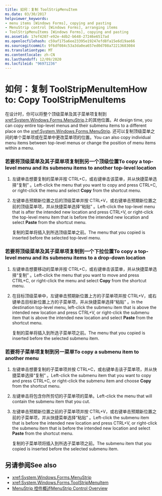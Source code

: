 ```yaml
---
title: 如何：复制 ToolStripMenuItem
ms.date: 03/30/2017
helpviewer_keywords:
- menu items [Windows Forms], copying and pasting
- MenuStrip control [Windows Forms], arranging items
- ToolStripMenuItems [Windows Forms], copying and pasting
ms.assetid: 17ef4207-e92e-4db2-b648-27246e6517ad
ms.openlocfilehash: c59af175a6ee23395e19247efd8fa15e6d19ae66
ms.sourcegitcommit: 9f6df084c53a3da0ea657ed0d708a72213683084
ms.translationtype: MT
ms.contentlocale: zh-CN
ms.lasthandoff: 12/09/2020
ms.locfileid: "96971236"
---
```

# <a name="how-to-copy-toolstripmenuitems"></a><span data-ttu-id="19110-102">如何：复制 ToolStripMenuItem</span><span class="sxs-lookup"><span data-stu-id="19110-102">How to: Copy ToolStripMenuItems</span></span>
<span data-ttu-id="19110-103">在设计时，你可以将整个顶级菜单及其子菜单项复制到 <xref:System.Windows.Forms.MenuStrip>上的其他位置。</span><span class="sxs-lookup"><span data-stu-id="19110-103">At design time, you can copy entire top-level menus and their submenu items to a different place on the <xref:System.Windows.Forms.MenuStrip>.</span></span> <span data-ttu-id="19110-104">还可以复制顶级菜单之间的单个菜单项或在菜单中更改菜单项的位置。</span><span class="sxs-lookup"><span data-stu-id="19110-104">You can also copy individual menu items between top-level menus or change the position of menu items within a menu.</span></span>  
  
### <a name="to-copy-a-top-level-menu-and-its-submenu-items-to-another-top-level-location"></a><span data-ttu-id="19110-105">若要将顶级菜单及其子菜单项复制到另一个顶级位置</span><span class="sxs-lookup"><span data-stu-id="19110-105">To copy a top-level menu and its submenu items to another top-level location</span></span>  
  
1. <span data-ttu-id="19110-106">左键单击想要复制的菜单并按 CTRL+C，或右键单击该菜单，并从快捷菜单选择“复制”  。</span><span class="sxs-lookup"><span data-stu-id="19110-106">Left-click the menu that you want to copy and press CTRL+C, or right-click the menu and select **Copy** from the shortcut menu.</span></span>  
  
2. <span data-ttu-id="19110-107">左键单击预期新位置之后的顶级菜单并按 CTRL+V，或右键单击预期新位置之前的顶级菜单项，并从快捷菜单选择“粘贴”  。</span><span class="sxs-lookup"><span data-stu-id="19110-107">Left-click the top-level menu that is after the intended new location and press CTRL+V, or right-click the top-level menu item that is before the intended new location and select **Paste** from the shortcut menu.</span></span>  
  
     <span data-ttu-id="19110-108">复制的菜单将插入到所选顶级菜单之前。</span><span class="sxs-lookup"><span data-stu-id="19110-108">The menu that you copied is inserted before the selected top-level menu.</span></span>  
  
### <a name="to-copy-a-top-level-menu-and-its-submenu-items-to-a-drop-down-location"></a><span data-ttu-id="19110-109">若要将顶级菜单及其子菜单项复制到一个下拉位置</span><span class="sxs-lookup"><span data-stu-id="19110-109">To copy a top-level menu and its submenu items to a drop-down location</span></span>  
  
1. <span data-ttu-id="19110-110">左键单击想要移动的菜单并按 CTRL+C，或右键单击该菜单，并从快捷菜单选择“复制”  。</span><span class="sxs-lookup"><span data-stu-id="19110-110">Left-click the menu that you want to move and press CTRL+C, or right-click the menu and select **Copy** from the shortcut menu.</span></span>  
  
2. <span data-ttu-id="19110-111">在目标顶级菜单中，左键单击预期新位置上方的子菜单项并按 CTRL+V，或右键单击目标新位置上方的子菜单项，并从快捷菜单选择“粘贴”  。</span><span class="sxs-lookup"><span data-stu-id="19110-111">In the destination top-level menu, left-click the submenu item that is above the intended new location and press CTRL+V, or right-click the submenu item that is above the intended new location and select **Paste** from the shortcut menu.</span></span>  
  
     <span data-ttu-id="19110-112">复制的菜单将插入到所选子菜单项之前。</span><span class="sxs-lookup"><span data-stu-id="19110-112">The menu that you copied is inserted before the selected submenu item.</span></span>  
  
### <a name="to-copy-a-submenu-item-to-another-menu"></a><span data-ttu-id="19110-113">若要将子菜单项复制到另一菜单</span><span class="sxs-lookup"><span data-stu-id="19110-113">To copy a submenu item to another menu</span></span>  
  
1. <span data-ttu-id="19110-114">左键单击想要复制的子菜单项并按 CTRL+C，或右键单击该子菜单项，并从快捷菜单选择“复制”  。</span><span class="sxs-lookup"><span data-stu-id="19110-114">Left-click the submenu item that you want to copy and press CTRL+C, or right-click the submenu item and choose **Copy** from the shortcut menu.</span></span>  
  
2. <span data-ttu-id="19110-115">左键单击将包含你所剪切的子菜单项的菜单。</span><span class="sxs-lookup"><span data-stu-id="19110-115">Left-click the menu that will contain the submenu item that you cut.</span></span>  
  
3. <span data-ttu-id="19110-116">左键单击预期新位置之前的子菜单项并按 CTRL+V，或右键单击预期新位置之前的子菜单项，并从快捷菜单选择“粘贴”  。</span><span class="sxs-lookup"><span data-stu-id="19110-116">Left-click the submenu item that is before the intended new location and press CTRL+V, or right-click the submenu item that is before the intended new location and select **Paste** from the shortcut menu.</span></span>  
  
     <span data-ttu-id="19110-117">复制的子菜单项将插入到所选子菜单项之前。</span><span class="sxs-lookup"><span data-stu-id="19110-117">The submenu item that you copied is inserted before the selected submenu item.</span></span>  
  
## <a name="see-also"></a><span data-ttu-id="19110-118">另请参阅</span><span class="sxs-lookup"><span data-stu-id="19110-118">See also</span></span>

- <xref:System.Windows.Forms.MenuStrip>
- <xref:System.Windows.Forms.ToolStripMenuItem>
- [<span data-ttu-id="19110-119">MenuStrip 控件概述</span><span class="sxs-lookup"><span data-stu-id="19110-119">MenuStrip Control Overview</span></span>](menustrip-control-overview-windows-forms.md)
